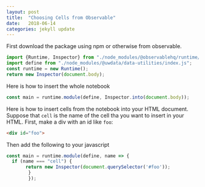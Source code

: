```yaml
---
layout: post
title:  "Choosing Cells from Observable"
date:   2018-06-14
categories: jekyll update
---
```


First download the package using npm or otherwise from observable.

``` javascript
import {Runtime, Inspector} from "./node_modules/@observablehq/runtime/dist/runtime.js";
import define from "./node_modules/@uwdata/data-utilities/index.js";
const runtime = new Runtime();
return new Inspector(document.body);
````
Here is how to insert the whole notebook

``` javascript
const main = runtime.module(define, Inspector.into(document.body));
```
Here is how to insert cells from the notebook into your HTML document. Suppose that `cell` is the name of the cell tha you want to insert in your HTML. First, make a div with an id like `foo`:

``` html
<div id="foo">
```
Then add the following to your javascript

``` javascript
const main = runtime.module(define, name => {
  if (name === "cell") {
       return new Inspector(document.querySelector('#foo'));
        }
        });
```

